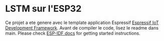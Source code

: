 LSTM sur l'ESP32
====================

Ce projet a ete genere avec le template application Espressif [Espressif IoT Development Framework](https://github.com/espressif/esp-idf).
Avant de compiler le code, lisez le readme dans main.
Please check [ESP-IDF docs](https://docs.espressif.com/projects/esp-idf/en/latest/get-started/index.html) for getting started instructions.

